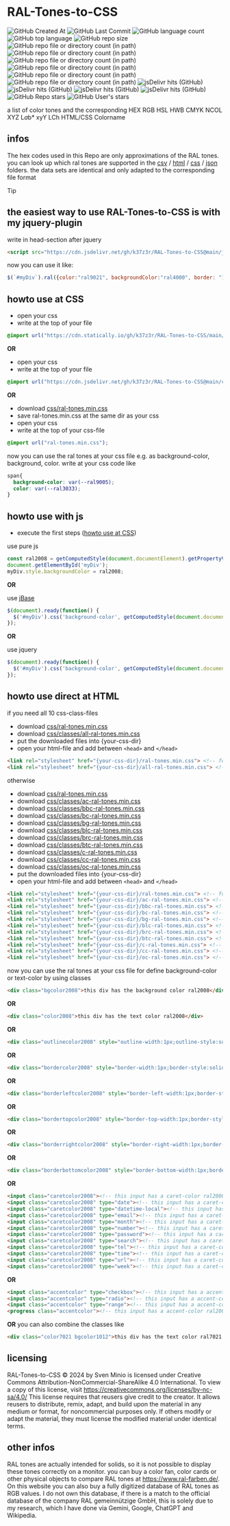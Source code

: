 # RAL-Tones-to-CSS
![GitHub Created At](https://img.shields.io/github/created-at/k37z3r/RAL-Tones-to-CSS)
![GitHub Last Commit](https://img.shields.io/github/last-commit/k37z3r/RAL-Tones-to-CSS)
![GitHub language count](https://img.shields.io/github/languages/count/k37z3r/RAL-Tones-to-CSS)
![GitHub top language](https://img.shields.io/github/languages/top/k37z3r/RAL-Tones-to-CSS)
![GitHub repo size](https://img.shields.io/github/repo-size/k37z3r/RAL-Tones-to-CSS)
![GitHub repo file or directory count (in path)](https://img.shields.io/github/directory-file-count/k37z3r/RAL-Tones-to-CSS/css?label=CSS-files)
![GitHub repo file or directory count (in path)](https://img.shields.io/github/directory-file-count/k37z3r/RAL-Tones-to-CSS/json?label=JSON-files)
![GitHub repo file or directory count (in path)](https://img.shields.io/github/directory-file-count/k37z3r/RAL-Tones-to-CSS/csv?label=CSV-files)
![GitHub repo file or directory count (in path)](https://img.shields.io/github/directory-file-count/k37z3r/RAL-Tones-to-CSS/html?label=HTML-files)
![GitHub repo file or directory count (in path)](https://img.shields.io/github/directory-file-count/k37z3r/RAL-Tones-to-CSS/php?label=PHP-files)
![GitHub repo file or directory count (in path)](https://img.shields.io/github/directory-file-count/k37z3r/RAL-Tones-to-CSS/js?label=JS-files)
![jsDelivr hits (GitHub)](https://img.shields.io/jsdelivr/gh/hd/k37z3r/RAL-Tones-to-CSS)
![jsDelivr hits (GitHub)](https://img.shields.io/jsdelivr/gh/hw/k37z3r/RAL-Tones-to-CSS)
![jsDelivr hits (GitHub)](https://img.shields.io/jsdelivr/gh/hm/k37z3r/RAL-Tones-to-CSS)
![jsDelivr hits (GitHub)](https://img.shields.io/jsdelivr/gh/hy/k37z3r/RAL-Tones-to-CSS)
![GitHub Repo stars](https://img.shields.io/github/stars/k37z3r/RAL-Tones-to-CSS?label=Repo-Stars)
![GitHub User's stars](https://img.shields.io/github/stars/k37z3r?label=my%20Stars)


a list of color tones and the corresponding HEX RGB HSL HWB CMYK NCOL XYZ L*a*b* xyY LCh HTML/CSS Colorname

## infos
The hex codes used in this Repo are only approximations of the RAL tones. you can look up which ral tones are supported in the [csv](csv) / [html](html) / [css](css) / [json](json) folders. the data sets are identical and only adapted to the corresponding file format

> [!TIP]
> ## the easiest way to use RAL-Tones-to-CSS is with my jquery-plugin
> write in head-section after jquery
> ```html
> <script src="https://cdn.jsdelivr.net/gh/k37z3r/RAL-Tones-to-CSS@main/js/ral-tones.min.js"></script>
> ```
> now you can use it like:
> ```js
> $(`#myDiv`).ral({color:"ral9021", backgroundColor:"ral4000", border: "1px solid ral1016"});
> ```

## howto use at CSS
* open your css
* write at the top of your file
```css
@import url("https://cdn.statically.io/gh/k37z3r/RAL-Tones-to-CSS/main/css/ral-tones.min.css");
```
**OR**
* open your css
* write at the top of your file
```css
@import url("https://cdn.jsdelivr.net/gh/k37z3r/RAL-Tones-to-CSS@main/css/ral-tones.min.css");
```
**OR**
* download [css/ral-tones.min.css](css/ral-tones.min.css)
* save ral-tones.min.css at the same dir as your css
* open your css
* write at the top of your css-file
```css
@import url("ral-tones.min.css");
```


now you can use the ral tones at your css file e.g. as background-color, background, color. write at your css code like
```css
span{
  background-color: var(--ral9005);
  color: var(--ral3033);
}
```
## howto use with js
* execute the first steps ([howto use at CSS](?plain=0#howto-use-at-css))

use pure js
```js
const ral2008 = getComputedStyle(document.documentElement).getPropertyValue("--ral2008");
document.getElementById('myDiv');
myDiv.style.backgroundColor = ral2008;
```
**OR**

use [jBase](https://github.com/k37z3r/jBase)
```js
$(document).ready(function() {
  $('#myDiv').css('background-color', getComputedStyle(document.documentElement).getPropertyValue('--ral2008'));
});
```
**OR**

use jquery
```js
$(document).ready(function() {
  $('#myDiv').css('background-color', getComputedStyle(document.documentElement).getPropertyValue('--ral2008'));
});
```
## howto use direct at HTML
if you need all 10 css-class-files
* download [css/ral-tones.min.css](css/ral-tones.min.css)
* download [css/classes/all-ral-tones.min.css](css/classes/all-ral-tones.min.css)
* put the downloaded files into {your-css-dir}
* open your html-file and add between ```<head>``` and ```</head>```
```html
<link rel="stylesheet" href="{your-css-dir}/ral-tones.min.css"> <!-- for ral-tones -->
<link rel="stylesheet" href="{your-css-dir}/all-ral-tones.min.css"> <!-- for all in one class file -->
```

otherwise
* download [css/ral-tones.min.css](css/ral-tones.min.css)
* download [css/classes/ac-ral-tones.min.css](css/classes/ac-ral-tones.min.css)
* download [css/classes/bbc-ral-tones.min.css](css/classes/bbc-ral-tones.min.css)
* download [css/classes/bc-ral-tones.min.css](css/classes/bc-ral-tones.min.css)
* download [css/classes/bg-ral-tones.min.css](css/classes/bg-ral-tones.min.css)
* download [css/classes/blc-ral-tones.min.css](css/classes/blc-ral-tones.min.css)
* download [css/classes/brc-ral-tones.min.css](css/classes/brc-ral-tones.min.css)
* download [css/classes/btc-ral-tones.min.css](css/classes/btc-ral-tones.min.css)
* download [css/classes/c-ral-tones.min.css](css/classes/c-ral-tones.min.css)
* download [css/classes/cc-ral-tones.min.css](css/classes/cc-ral-tones.min.css)
* download [css/classes/oc-ral-tones.min.css](css/classes/oc-ral-tones.min.css)
* put the downloaded files into {your-css-dir}
* open your html-file and add between ```<head>``` and ```</head>```
```html
<link rel="stylesheet" href="{your-css-dir}/ral-tones.min.css"> <!-- for ral-tones -->
<link rel="stylesheet" href="{your-css-dir}/ac-ral-tones.min.css"> <!-- for accent-color -->
<link rel="stylesheet" href="{your-css-dir}/bbc-ral-tones.min.css"> <!-- for border-bottom-color -->
<link rel="stylesheet" href="{your-css-dir}/bc-ral-tones.min.css"> <!-- for border-color -->
<link rel="stylesheet" href="{your-css-dir}/bg-ral-tones.min.css"> <!-- for background-color -->
<link rel="stylesheet" href="{your-css-dir}/blc-ral-tones.min.css"> <!-- for border-left-color -->
<link rel="stylesheet" href="{your-css-dir}/brc-ral-tones.min.css"> <!-- for border-right-color -->
<link rel="stylesheet" href="{your-css-dir}/btc-ral-tones.min.css"> <!-- for border-top-color -->
<link rel="stylesheet" href="{your-css-dir}/c-ral-tones.min.css"> <!-- for text-color -->
<link rel="stylesheet" href="{your-css-dir}/cc-ral-tones.min.css"> <!-- for caret-color -->
<link rel="stylesheet" href="{your-css-dir}/oc-ral-tones.min.css"> <!-- for outline-color -->
```

now you can use the ral tones at your css file for define background-color or text-color by using classes
```html
<div class="bgcolor2008">this div has the background color ral2008</div>
```
**OR**
```html
<div class="color2008">this div has the text color ral2008</div>
```
**OR**
```html
<div class="outlinecolor2008" style="outline-width:1px;outline-style:solid;">this div has a border with color ral2008</div>
```
**OR**
```html
<div class="bordercolor2008" style="border-width:1px;border-style:solid;">this div has a border with color ral2008</div>
```
**OR**
```html
<div class="borderleftcolor2008" style="border-left-width:1px;border-style:solid;">this div has a left border with color ral2008</div>
```
**OR**
```html
<div class="bordertopcolor2008" style="border-top-width:1px;border-style:solid;">this div has a top border with color ral2008</div>
```
**OR**
```html
<div class="borderrightcolor2008" style="border-right-width:1px;border-style:solid;">this div has a right border with color ral2008</div>
```
**OR**
```html
<div class="borderbottomcolor2008" style="border-bottom-width:1px;border-style:solid;">this div has a bottom border with color ral2008</div>
```
**OR**
```html
<input class="caretcolor2008"><!-- this input has a caret-color ral2008 -->
<input class="caretcolor2008" type="date"><!-- this input has a caret-color ral2008 -->
<input class="caretcolor2008" type="datetime-local"><!-- this input has a caret-color ral2008 -->
<input class="caretcolor2008" type="email"><!-- this input has a caret-color ral2008 -->
<input class="caretcolor2008" type="month"><!-- this input has a caret-color ral2008 -->
<input class="caretcolor2008" type="number"><!-- this input has a caret-color ral2008 -->
<input class="caretcolor2008" type="password"><!-- this input has a caret-color ral2008 -->
<input class="caretcolor2008" type="search"><!-- this input has a caret-color ral2008 -->
<input class="caretcolor2008" type="tel"><!-- this input has a caret-color ral2008 -->
<input class="caretcolor2008" type="time"><!-- this input has a caret-color ral2008 -->
<input class="caretcolor2008" type="url"><!-- this input has a caret-color ral2008 -->
<input class="caretcolor2008" type="week"><!-- this input has a caret-color ral2008 -->
```
**OR**
```html
<input class="accentcolor" type="checkbox"><!-- this input has a accent-color ral2008 -->
<input class="accentcolor" type="radio"><!-- this input has a accent-color ral2008 -->
<input class="accentcolor" type="range"><!-- this input has a accent-color ral2008 -->
<progress class="accentcolor"><!-- this input has a accent-color ral2008 -->
```
**OR**
you can also combine the classes like
```html
<div class="color7021 bgcolor1012">this div has the text color ral7021 and background color ral1012</div>
```
## licensing
RAL-Tones-to-CSS © 2024 by Sven Minio is licensed under Creative Commons Attribution-NonCommercial-ShareAlike 4.0 International. To view a copy of this license, visit https://creativecommons.org/licenses/by-nc-sa/4.0/ This license requires that reusers give credit to the creator. It allows reusers to distribute, remix, adapt, and build upon the material in any medium or format, for noncommercial purposes only. If others modify or adapt the material, they must license the modified material under identical terms.

## other infos
RAL tones are actually intended for solids, so it is not possible to display these tones correctly on a monitor. you can buy a color fan, color cards or other physical objects to compare RAL tones at https://www.ral-farben.de/. On this website you can also buy a fully digitized database of RAL tones as RGB values. I do not own this database, if there is a match to the official database of the company RAL gemeinnützige GmbH, this is solely due to my research, which I have done via Gemini, Google, ChatGPT and Wikipedia.
